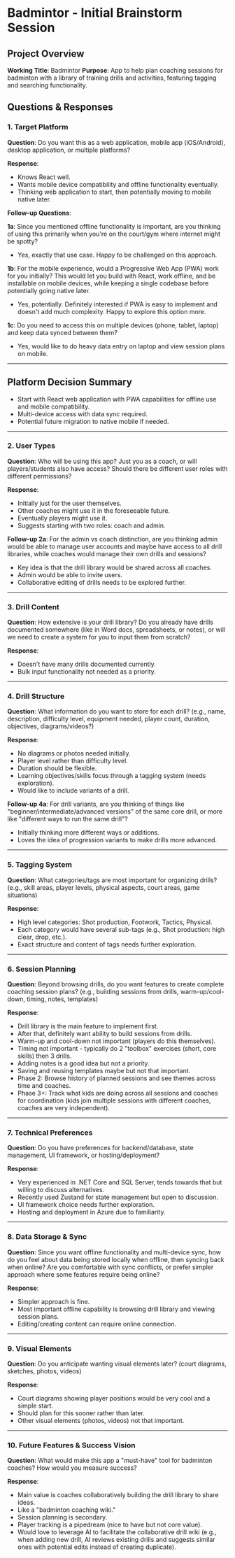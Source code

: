 # Badmintor - Initial Brainstorm Session

## Project Overview

**Working Title**: Badmintor
**Purpose**: App to help plan coaching sessions for badminton with a library of training drills and activities, featuring tagging and searching functionality.

## Questions & Responses

### 1. Target Platform

**Question**: Do you want this as a web application, mobile app (iOS/Android), desktop application, or multiple platforms?

**Response**:

- Knows React well.
- Wants mobile device compatibility and offline functionality eventually.
- Thinking web application to start, then potentially moving to mobile native later.

**Follow-up Questions**:

**1a**: Since you mentioned offline functionality is important, are you thinking of using this primarily when you're on the court/gym where internet might be spotty?

- Yes, exactly that use case. Happy to be challenged on this approach.

**1b**: For the mobile experience, would a Progressive Web App (PWA) work for you initially? This would let you build with React, work offline, and be installable on mobile devices, while keeping a single codebase before potentially going native later.

- Yes, potentially. Definitely interested if PWA is easy to implement and doesn't add much complexity. Happy to explore this option more.

**1c**: Do you need to access this on multiple devices (phone, tablet, laptop) and keep data synced between them?

- Yes, would like to do heavy data entry on laptop and view session plans on mobile.

---

## Platform Decision Summary

- Start with React web application with PWA capabilities for offline use and mobile compatibility.
- Multi-device access with data sync required.
- Potential future migration to native mobile if needed.

---

### 2. User Types

**Question**: Who will be using this app? Just you as a coach, or will players/students also have access? Should there be different user roles with different permissions?

**Response**:

- Initially just for the user themselves.
- Other coaches might use it in the foreseeable future.
- Eventually players might use it.
- Suggests starting with two roles: coach and admin.

**Follow-up 2a**: For the admin vs coach distinction, are you thinking admin would be able to manage user accounts and maybe have access to all drill libraries, while coaches would manage their own drills and sessions?

- Key idea is that the drill library would be shared across all coaches.
- Admin would be able to invite users.
- Collaborative editing of drills needs to be explored further.

---

### 3. Drill Content

**Question**: How extensive is your drill library? Do you already have drills documented somewhere (like in Word docs, spreadsheets, or notes), or will we need to create a system for you to input them from scratch?

**Response**:

- Doesn't have many drills documented currently.
- Bulk input functionality not needed as a priority.

---

### 4. Drill Structure

**Question**: What information do you want to store for each drill? (e.g., name, description, difficulty level, equipment needed, player count, duration, objectives, diagrams/videos?)

**Response**:

- No diagrams or photos needed initially.
- Player level rather than difficulty level.
- Duration should be flexible.
- Learning objectives/skills focus through a tagging system (needs exploration).
- Would like to include variants of a drill.

**Follow-up 4a**: For drill variants, are you thinking of things like "beginner/intermediate/advanced versions" of the same core drill, or more like "different ways to run the same drill"?

- Initially thinking more different ways or additions.
- Loves the idea of progression variants to make drills more advanced.

---

### 5. Tagging System

**Question**: What categories/tags are most important for organizing drills? (e.g., skill areas, player levels, physical aspects, court areas, game situations)

**Response**:

- High level categories: Shot production, Footwork, Tactics, Physical.
- Each category would have several sub-tags (e.g., Shot production: high clear, drop, etc.).
- Exact structure and content of tags needs further exploration.

---

### 6. Session Planning

**Question**: Beyond browsing drills, do you want features to create complete coaching session plans? (e.g., building sessions from drills, warm-up/cool-down, timing, notes, templates)

**Response**:

- Drill library is the main feature to implement first.
- After that, definitely want ability to build sessions from drills.
- Warm-up and cool-down not important (players do this themselves).
- Timing not important - typically do 2 "toolbox" exercises (short, core skills) then 3 drills.
- Adding notes is a good idea but not a priority.
- Saving and reusing templates maybe but not that important.
- Phase 2: Browse history of planned sessions and see themes across time and coaches.
- Phase 3+: Track what kids are doing across all sessions and coaches for coordination (kids join multiple sessions with different coaches, coaches are very independent).

---

### 7. Technical Preferences

**Question**: Do you have preferences for backend/database, state management, UI framework, or hosting/deployment?

**Response**:

- Very experienced in .NET Core and SQL Server, tends towards that but willing to discuss alternatives.
- Recently used Zustand for state management but open to discussion.
- UI framework choice needs further exploration.
- Hosting and deployment in Azure due to familiarity.

---

### 8. Data Storage & Sync

**Question**: Since you want offline functionality and multi-device sync, how do you feel about data being stored locally when offline, then syncing back when online? Are you comfortable with sync conflicts, or prefer simpler approach where some features require being online?

**Response**:

- Simpler approach is fine.
- Most important offline capability is browsing drill library and viewing session plans.
- Editing/creating content can require online connection.

---

### 9. Visual Elements

**Question**: Do you anticipate wanting visual elements later? (court diagrams, sketches, photos, videos)

**Response**:

- Court diagrams showing player positions would be very cool and a simple start.
- Should plan for this sooner rather than later.
- Other visual elements (photos, videos) not that important.

---

### 10. Future Features & Success Vision

**Question**: What would make this app a "must-have" tool for badminton coaches? How would you measure success?

**Response**:

- Main value is coaches collaboratively building the drill library to share ideas.
- Like a "badminton coaching wiki."
- Session planning is secondary.
- Player tracking is a pipedream (nice to have but not core value).
- Would love to leverage AI to facilitate the collaborative drill wiki (e.g., when adding new drill, AI reviews existing drills and suggests similar ones with potential edits instead of creating duplicate).
